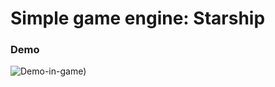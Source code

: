 # Simple game engine: Starship

### Demo

![Demo-in-game](https://github.com/guilhermevialle/Starship-javascript/blob/main/rec/ezgif.com-gif-maker.gif?raw=true))
